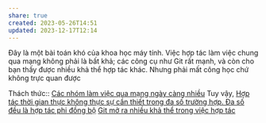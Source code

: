 ```yaml
---
share: true
created: 2023-05-26T14:51
updated: 2023-12-17T12:14
---
```

Đây là một bài toán khó của khoa học máy tính. Việc hợp tác làm việc chung qua mạng không phải là bất khả; các công cụ như Git rất mạnh, và còn cho bạn thấy được nhiều khả thể hợp tác khác. Nhưng phải mất công học chứ không trực quan được

Thách thức:: [Các nhóm làm việc qua mạng ngày càng nhiều](../../H%E1%BB%87%20th%E1%BB%91ng%20th%C3%B4ng%20tin/H%E1%BB%A3p%20t%C3%A1c%20l%C3%A0m%20vi%E1%BB%87c/C%C3%A1c%20nh%C3%B3m%20l%C3%A0m%20vi%E1%BB%87c%20qua%20m%E1%BA%A1ng%20ng%C3%A0y%20c%C3%A0ng%20nhi%E1%BB%81u.md)
Tuy vậy, [Hợp tác thời gian thực không thực sự cần thiết trong đa số trường hợp. Đa số đều là hợp tác phi đồng bộ](../../H%E1%BB%87%20th%E1%BB%91ng%20th%C3%B4ng%20tin/H%E1%BB%A3p%20t%C3%A1c%20l%C3%A0m%20vi%E1%BB%87c/H%E1%BB%A3p%20t%C3%A1c%20th%E1%BB%9Di%20gian%20th%E1%BB%B1c%20kh%C3%B4ng%20th%E1%BB%B1c%20s%E1%BB%B1%20c%E1%BA%A7n%20thi%E1%BA%BFt%20trong%20%C4%91a%20s%E1%BB%91%20tr%C6%B0%E1%BB%9Dng%20h%E1%BB%A3p.%20%C4%90a%20s%E1%BB%91%20%C4%91%E1%BB%81u%20l%C3%A0%20h%E1%BB%A3p%20t%C3%A1c%20phi%20%C4%91%E1%BB%93ng%20b%E1%BB%99.md) 
[Git mở ra nhiều khả thể trong việc hợp tác](../../H%E1%BB%87%20th%E1%BB%91ng%20th%C3%B4ng%20tin/H%E1%BB%A3p%20t%C3%A1c%20l%C3%A0m%20vi%E1%BB%87c/Git%20m%E1%BB%9F%20ra%20nhi%E1%BB%81u%20kh%E1%BA%A3%20th%E1%BB%83%20trong%20vi%E1%BB%87c%20h%E1%BB%A3p%20t%C3%A1c.md)
